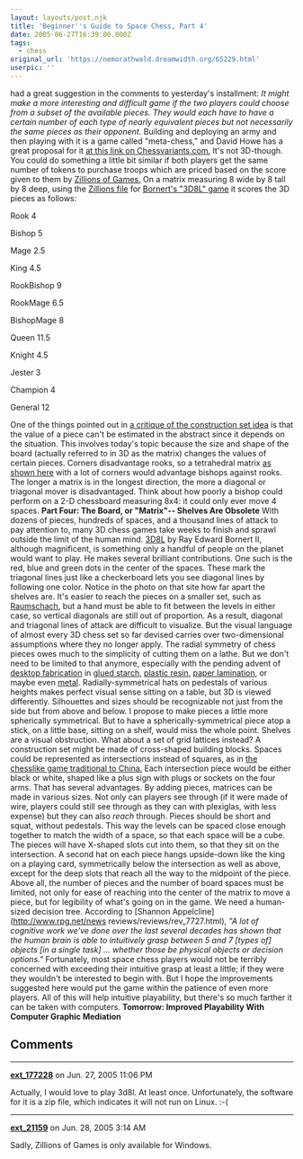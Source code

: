 ```yaml
---
layout: layouts/post.njk
title: 'Beginner''s Guide to Space Chess, Part 4'
date: 2005-06-27T16:39:00.000Z
tags:
  - chess
original_url: 'https://nemorathwald.dreamwidth.org/65229.html'
userpic: ''
---
```

had a great suggestion in the comments to yesterday's installment: _It might make a more interesting and difficult game if the two players could choose from a subset of the available pieces. They would each have to have a certain number of each type of nearly equivalent pieces but not necessarily the same pieces as their opponent._ Building and deploying an army and then playing with it is a game called "meta-chess," and David Howe has a great proposal for it [at this link on Chessvariants.com.](http://www.chessvariants.org/newideas.dir/construction.html) It's not 3D-though. You could do something a little bit similar if both players get the same number of tokens to purchase troops which are priced based on the score given to them by [Zillions of Games.](http://www.zillions-of-games.com/) On a matrix measuring 8 wide by 8 tall by 8 deep, using the [Zillions file](http://www.chessvariants.org/index/zillions.php?itemid=z3D8LChess) for [Bornert's "3D8L" game](http://www.hixoxih.com/games/chess/) it scores the 3D pieces as follows:

Rook 4

Bishop 5

Mage 2.5

King 4.5

RookBishop 9

RookMage 6.5

BishopMage 8

Queen 11.5

Knight 4.5

Jester 3

Champion 4

General 12

One of the things pointed out in [a critique of the construction set idea](http://www.chessvariants.org/newideas.dir/jwb-comments.html) is that the value of a piece can't be estimated in the abstract since it depends on the situation. This involves today's topic because the size and shape of the board (actually referred to in 3D as the matrix) changes the values of certain pieces. Corners disadvantage rooks, so a tetrahedral matrix [as shown here](http://www.chessvariants.org/large.dir/contest84/tetrahedralchess.html) with a lot of corners would advantage bishops against rooks. The longer a matrix is in the longest direction, the more a diagonal or triagonal mover is disadvantaged. Think about how poorly a bishop could perform on a 2-D chessboard measuring 8x4: it could only ever move 4 spaces. **Part Four: The Board, or "Matrix"-- Shelves Are Obsolete** With dozens of pieces, hundreds of spaces, and a thousand lines of attack to pay attention to, many 3D chess games take weeks to finish and sprawl outside the limit of the human mind. [3D8L](http://www.hixoxih.com/games/chess/) by Ray Edward Bornert II, although magnificent, is something only a handful of people on the planet would want to play. He makes several brilliant contributions. One such is the red, blue and green dots in the center of the spaces. These mark the triagonal lines just like a checkerboard lets you see diagonal lines by following one color. Notice in the photo on that site how far apart the shelves are. It's easier to reach the pieces on a smaller set, such as [Raumschach](http://games.groups.yahoo.com/group/3-d-chess/), but a hand must be able to fit between the levels in either case, so vertical diagonals are still out of proportion. As a result, diagonal and triagonal lines of attack are difficult to visualize. But the visual language of almost every 3D chess set so far devised carries over two-dimensional assumptions where they no longer apply. The radial symmetry of chess pieces owes much to the simplicity of cutting them on a lathe. But we don't need to be limited to that anymore, especially with the pending advent of [desktop fabrication](http://en.wikipedia.org/wiki/Rapid_prototyping) in [glued starch](http://www.zcorp.com/products/demo.asp?ID=1), [plastic resin](http://www.axisprinter.com/examples.htm"), [paper lamination](http://www.kiracorp.co.jp/kira/rp/pr-E.htm), or maybe even [metal](http://www.bathsheba.com/sculpt2/process/index.html). Radially-symmetrical hats on pedestals of various heights makes perfect visual sense sitting on a table, but 3D is viewed differently. Silhouettes and sizes should be recognizable not just from the side but from above and below. I propose to make pieces a little more spherically symmetrical. But to have a spherically-symmetrical piece atop a stick, on a little base, sitting on a shelf, would miss the whole point. Shelves are a visual obstruction. What about a set of grid lattices instead? A construction set might be made of cross-shaped building blocks. Spaces could be represented as intersections instead of squares, as in [the chesslike game traditional to China.](http://www.chessvariants.org/xiangqi.html) Each intersection piece would be either black or white, shaped like a plus sign with plugs or sockets on the four arms. That has several advantages. By adding pieces, matrices can be made in various sizes. Not only can players see through (if it were made of wire, players could still see through as they can with plexiglas, with less expense) but they can also _reach_ through. Pieces should be short and squat, without pedestals. This way the levels can be spaced close enough together to match the width of a space, so that each space will be a cube. The pieces will have X-shaped slots cut into them, so that they sit on the intersection. A second hat on each piece hangs upside-down like the king on a playing card, symmetrically below the intersection as well as above, except for the deep slots that reach all the way to the midpoint of the piece. Above all, the number of pieces and the number of board spaces must be limited, not only for ease of reaching into the center of the matrix to move a piece, but for legibility of what's going on in the game. We need a human-sized decision tree. According to [Shannon Appelcline](http://www.rpg.net/news reviews/reviews/rev_7727.html), _"A lot of cognitive work we've done over the last several decades has shown that the human brain is able to intuitively grasp between 5 and 7 \[types of\] objects \[in a single task\] ... whether those be physical objects or decision options."_ Fortunately, most space chess players would not be terribly concerned with exceeding their intuitive grasp at least a little; if they were they wouldn't be interested to begin with. But I hope the improvements suggested here would put the game within the patience of even more players. All of this will help intuitive playability, but there's so much farther it can be taken with computers. **Tomorrow: Improved Playability With Computer Graphic Mediation**

## Comments

---

**[ext_177228](https://www.dreamwidth.org/users/ext_177228)** on Jun. 27, 2005 11:06 PM

Actually, I would love to play 3d8l. At least once. Unfortunately, the software for it is a zip file, which indicates it will not run on Linux. :-(

---

**[ext_21159](https://www.dreamwidth.org/users/ext_21159)** on Jun. 28, 2005 3:14 AM

Sadly, Zillions of Games is only available for Windows.
